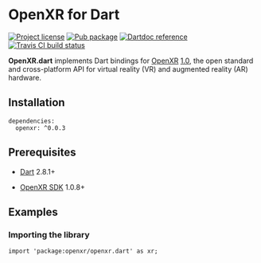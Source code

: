 OpenXR for Dart
===============

[![Project license](https://img.shields.io/badge/license-Public%20Domain-blue.svg)](https://unlicense.org)
[![Pub package](https://img.shields.io/pub/v/openxr.svg)](https://pub.dev/packages/openxr)
[![Dartdoc reference](https://img.shields.io/badge/dartdoc-reference-blue.svg)](https://pub.dev/documentation/openxr/latest/)
[![Travis CI build status](https://img.shields.io/travis/drydart/openxr/master.svg)](https://travis-ci.org/drydart/openxr.dart)

**OpenXR.dart** implements Dart bindings for [OpenXR](https://www.khronos.org/openxr/)
[1.0](https://www.khronos.org/registry/OpenXR/specs/1.0/html/xrspec.html),
the open standard and cross-platform API for virtual reality (VR) and
augmented reality (AR) hardware.

Installation
------------

    dependencies:
      openxr: ^0.0.3

Prerequisites
-------------

- [Dart](https://dart.dev) 2.8.1+

- [OpenXR SDK](https://github.com/KhronosGroup/OpenXR-SDK) 1.0.8+

Examples
--------

### Importing the library

    import 'package:openxr/openxr.dart' as xr;
